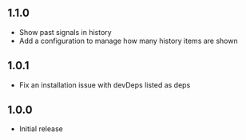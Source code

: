 ## 1.1.0

- Show past signals in history
- Add a configuration to manage how many history items are shown

## 1.0.1

- Fix an installation issue with devDeps listed as deps

## 1.0.0

- Initial release
